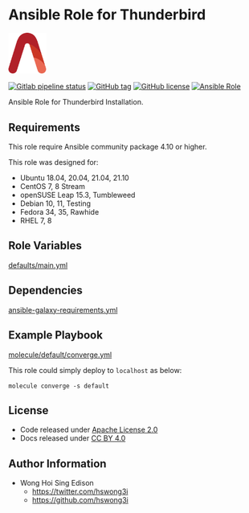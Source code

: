 # Ansible Role for Thunderbird

<img src="/alvistack.svg" width="75" alt="AlviStack">

[![Gitlab pipeline status](https://img.shields.io/gitlab/pipeline/alvistack/ansible-role-thunderbird/master)](https://gitlab.com/alvistack/ansible-role-thunderbird/-/pipelines)
[![GitHub tag](https://img.shields.io/github/tag/alvistack/ansible-role-thunderbird.svg)](https://github.com/alvistack/ansible-role-thunderbird/tags)
[![GitHub license](https://img.shields.io/github/license/alvistack/ansible-role-thunderbird.svg)](https://github.com/alvistack/ansible-role-thunderbird/blob/master/LICENSE)
[![Ansible Role](https://img.shields.io/badge/galaxy-alvistack.thunderbird-blue.svg)](https://galaxy.ansible.com/alvistack/thunderbird)

Ansible Role for Thunderbird Installation.

## Requirements

This role require Ansible community package 4.10 or higher.

This role was designed for:

  - Ubuntu 18.04, 20.04, 21.04, 21.10
  - CentOS 7, 8 Stream
  - openSUSE Leap 15.3, Tumbleweed
  - Debian 10, 11, Testing
  - Fedora 34, 35, Rawhide
  - RHEL 7, 8

## Role Variables

[defaults/main.yml](defaults/main.yml)

## Dependencies

[ansible-galaxy-requirements.yml](ansible-galaxy-requirements.yml)

## Example Playbook

[molecule/default/converge.yml](molecule/default/converge.yml)

This role could simply deploy to `localhost` as below:

    molecule converge -s default

## License

  - Code released under [Apache License 2.0](LICENSE)
  - Docs released under [CC BY 4.0](http://creativecommons.org/licenses/by/4.0/)

## Author Information

  - Wong Hoi Sing Edison
      - <https://twitter.com/hswong3i>
      - <https://github.com/hswong3i>
